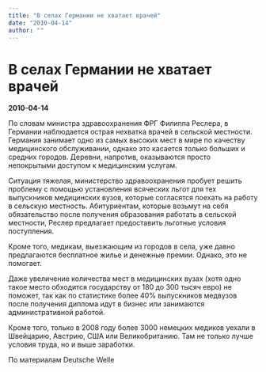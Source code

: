```yaml
---
title: "В селах Германии не хватает врачей"
date: "2010-04-14"
author: ""
---
```


# В селах Германии не хватает врачей

**2010-04-14** 

По словам министра здравоохранения ФРГ Филиппа Реслера, в Германии наблюдается острая нехватка врачей в сельской местности. Германия занимает одно из самых высоких мест в мире по качеству медицинского обслуживании, однако это касается только больших и средних городов. Деревни, напротив, оказываются просто непокрытыми доступом к медицинским услугам.

Ситуация тяжелая, министерство здравоохранения пробует решить проблему с помощью установления всяческих льгот для тех выпускников медицинских вузов, которые согласятся поехать на работу в сельскую местность. Абитуриентам, которые возьмут на себя обязательство после получения образования работать в сельской местности, Реслер предлагает предоставить льготные условия поступления.

Кроме того, медикам, выезжающим из городов в села, уже давно предлагаются бесплатное жилье и денежные премии. Однако, это не помогает.

Даже увеличение количества мест в медицинских вузах (хотя одно такое место обходится государству от 180 до 300 тысяч евро) не поможет, так как по статистике более 40% выпускников медвузов после получения диплома идут в бизнес или занимаются административной работой.

Кроме того, только в 2008 году более 3000 немецких медиков уехали в Швейцарию, Австрию, США или Великобританию. Там не только лучше условия труда, но и выше заработки.

По материалам Deutsche Welle